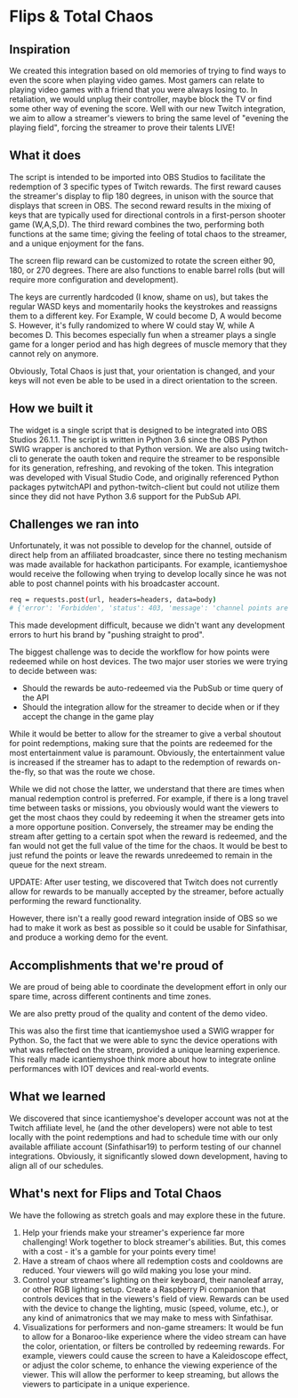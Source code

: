 # Flips & Total Chaos

## Inspiration
We created this integration based on old memories of trying to find ways to even the score when playing video games.  Most gamers can relate to playing video games with a friend that you were always losing to.  In retaliation, we would unplug their controller, maybe block the TV or find some other way of evening the score.  Well with our new Twitch integration, we aim to allow a streamer's viewers to bring the same level of "evening the playing field", forcing the streamer to prove their talents LIVE!


## What it does
The script is intended to be imported into OBS Studios to facilitate the redemption of 3 specific types of Twitch rewards. The first reward causes the streamer's display to flip 180 degrees, in unison with the source that displays that screen in OBS. The second reward results in the mixing of keys that are typically used for directional controls in a first-person shooter game (W,A,S,D). The third reward combines the two, performing both functions at the same time; giving the feeling of total chaos to the streamer, and a unique enjoyment for the fans.

The screen flip reward can be customized to rotate the screen either 90, 180, or 270 degrees.  There are also functions to enable barrel rolls (but will require more configuration and development).

The keys are currently hardcoded (I know, shame on us), but takes the regular WASD keys and momentarily hooks the keystrokes and reassigns them to a different key. For Example, W could become D, A would become S. However, it's fully randomized to where W could stay W, while A becomes D. This becomes especially fun when a streamer plays a single game for a longer period and has high degrees of muscle memory that they cannot rely on anymore.

Obviously, Total Chaos is just that, your orientation is changed, and your keys will not even be able to be used in a direct orientation to the screen.

## How we built it
The widget is a single script that is designed to be integrated into OBS Studios 26.1.1. The script is written in Python 3.6 since the OBS Python SWIG wrapper is anchored to that Python version. We are also using twitch-cli to generate the oauth token and require the streamer to be responsible for its generation, refreshing, and revoking of the token. This integration was developed with Visual Studio Code, and originally referenced Python packages pytwitchAPI and python-twitch-client but could not utilize them since they did not have Python 3.6 support for the PubSub API.

## Challenges we ran into
Unfortunately, it was not possible to develop for the channel, outside of direct help from an affiliated broadcaster, since there no testing mechanism was made available for hackathon participants.  For example, icantiemyshoe would receive the following when trying to develop locally since he was not able to post channel points with his broadcaster account.

```sh
req = requests.post(url, headers=headers, data=body)
# {'error': 'Forbidden', 'status': 403, 'message': 'channel points are not available for the broadcaster'}
```

This made development difficult, because we didn't want any development errors to hurt his brand by "pushing straight to prod".


The biggest challenge was to decide the workflow for how points were redeemed while on host devices. The two major user stories we were trying to decide between was:

* Should the rewards be auto-redeemed via the PubSub or time query of the API
* Should the integration allow for the streamer to decide when or if they accept the change in the game play

While it would be better to allow for the streamer to give a verbal shoutout for point redemptions, making sure that the points are redeemed for the most entertainment value is paramount. Obviously, the entertainment value is increased if the streamer has to adapt to the redemption of rewards on-the-fly, so that was the route we chose.

While we did not chose the latter, we understand that there are times when manual redemption control is preferred.  For example, if there is a long travel time between tasks or missions, you obviously would want the viewers to get the most chaos they could by redeeming it when the streamer gets into a more opportune position. Conversely, the streamer may be ending the stream after getting to a certain spot when the reward is redeemed, and the fan would not get the full value of the time for the chaos. It would be best to just refund the points or leave the rewards unredeemed to remain in the queue for the next stream.

UPDATE: After user testing, we discovered that Twitch does not currently allow for rewards to be manually accepted by the streamer, before actually performing the reward functionality.

However, there isn't a really good reward integration inside of OBS so we had to make it work as best as possible so it could be usable for Sinfathisar, and produce a working demo for the event.

## Accomplishments that we're proud of
We are proud of being able to coordinate the development effort in only our spare time, across different continents and time zones.

We are also pretty proud of the quality and content of the demo video.

This was also the first time that icantiemyshoe used a SWIG wrapper for Python. So, the fact that we were able to sync the device operations with what was reflected on the stream, provided a unique learning experience. This really made icantiemyshoe think more about how to integrate online performances with IOT devices and real-world events. 

## What we learned
We discovered that since icantiemyshoe's developer account was not at the Twitch affiliate level, he (and the other developers) were not able to test locally with the point redemptions and had to schedule time with our only available affiliate account (Sinfathisar19) to perform testing of our channel integrations. Obviously, it significantly slowed down development, having to align all of our schedules.

## What's next for Flips and Total Chaos
We have the following as stretch goals and may explore these in the future.
1. Help your friends make your streamer's experience far more challenging!  Work together to block streamer's abilities. But, this comes with a cost - it's a gamble for your points every time! 
2. Have a stream of chaos where all redemption costs and cooldowns are reduced. Your viewers will go wild making you lose your mind.
3. Control your streamer's lighting on their keyboard, their nanoleaf array, or other RGB lighting setup. Create a Raspberry Pi companion that controls devices that in the viewers's field of view. Rewards can be used with the device to change the lighting, music (speed, volume, etc.), or any kind of animatronics that we may make to mess with Sinfathisar. 
4. Visualizations for performers and non-game streamers: It would be fun to allow for a Bonaroo-like experience where the video stream can have the color, orientation, or filters be controlled by redeeming rewards. For example, viewers could cause the screen to have a Kaleidoscope effect, or adjust the color scheme, to enhance the viewing experience of the viewer. This will allow the performer to keep streaming, but allows the viewers to participate in a unique experience. 
